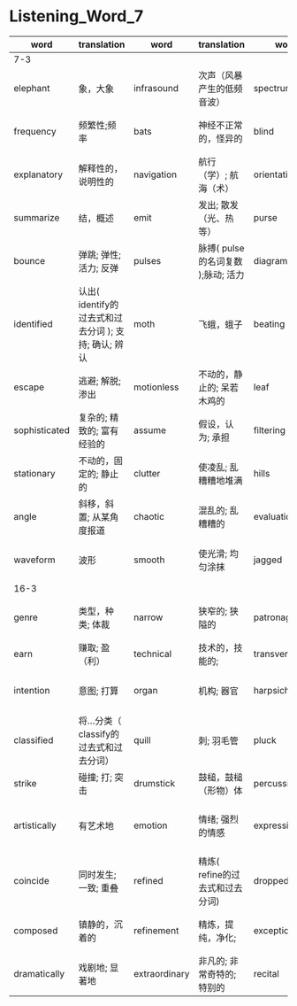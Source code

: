 # Listening_Word_7

| word          | translation                                          | word          | translation                        | word           | translation            | word          | translation                        |
| ------------- | ---------------------------------------------------- | ------------- | ---------------------------------- | -------------- | ---------------------- | ------------- | ---------------------------------- |
| 7-3           |
| elephant      | 象，大象                                             | infrasound    | 次声（风暴产生的低频音波）         | spectrum       | 光谱; 波谱;            | ultrasound    | 超声; 超声波                       |
| frequency     | 频繁性;频率                                          | bats          | 神经不正常的，怪异的               | blind          | 失明的; 双眼模糊的     | echolocation  | 回声定位能力，回声定位法           |
| explanatory   | 解释性的，说明性的                                   | navigation    | 航行（学）; 航海（术）             | orientation    | 方向，定位，取向       | prey          | 捕食; 欺凌                         |
| summarize     | 结，概述                                             | emit          | 发出; 散发（光、热等）             | purse          | 钱包，钱袋; 财力       | echoes        | 重复，随声附和                     |
| bounce        | 弹跳; 弹性; 活力; 反弹                               | pulses        | 脉搏( pulse的名词复数 );脉动; 活力 | diagram        | 用图表表示             | burst         | 爆裂，爆炸; 裂口; 情感爆发         |
| identified    | 认出( identify的过去式和过去分词 ); 支持; 确认; 辨认 | moth          | 飞蛾，蛾子                         | beating        | 打，敲打;              |
| escape        | 逃避; 解脱; 渗出                                     | motionless    | 不动的，静止的; 呆若木鸡的         | leaf           | 叶子; 页; 叶状的结构   | underestimate | 低估; 估计不足; 过低评价           |
| sophisticated | 复杂的; 精致的; 富有经验的                           | assume        | 假设，认为; 承担                   | filtering      | 过滤，滤除，滤清       | radar         | 雷达; 雷达装置                     |
| stationary    | 不动的，固定的; 静止的                               | clutter       | 使凌乱; 乱糟糟地堆满               | hills          | 小山，山冈             | spear         | 用矛刺; 用鱼叉捉                   |
| angle         | 斜移，斜置; 从某角度报道                             | chaotic       | 混乱的; 乱糟糟的                   | evaluation     | 评估，评价             | faint         | 微弱的，暗淡的                     |
| waveform      | 波形                                                 | smooth        | 使光滑; 均匀涂抹                   | jagged         | 参差不齐的; 锯齿状的   | rough         | 粗糙的，不平的; 粗略的             |
| 16-3          |
| genre         | 类型，种类; 体裁                                     | narrow        | 狭窄的; 狭隘的                     | patronage      | 资助，赞助; 光顾，惠顾 | composer      | 作曲家                             |
| earn          | 赚取; 盈（利）                                       | technical     | 技术的，技能的;                    | transverse     | 横向的; 横断的;        | flute         | 长笛，长笛吹奏者                   |
| intention     | 意图; 打算                                           | organ         | 机构; 器官                         | harpsichord    | 有键竖琴，羽管键琴     | combination   | 结合（体）; 联合（体）             |
| classified    | 将…分类（ classify的过去式和过去分词）               | quill         | 刺; 羽毛管                         | pluck          | 勇气，精神; 内脏       | hammer        | 铁锤，榔头; 链球                   |
| strike        | 碰撞; 打; 突击                                       | drumstick     | 鼓槌，鼓槌（形物）体               | percussive     | 敲击的                 | pianoforte    | 钢琴（旧称）                       |
| artistically  | 有艺术地                                             | emotion       | 情绪; 强烈的情感                   | expressiveness | 表现，表示             | dominated     | 控制( dominate的过去式和过去分词 ) |
| coincide      | 同时发生; 一致; 重叠                                 | refined       | 精炼( refine的过去式和过去分词)    | dropped        | 落下                   | previously    | 事先; 以前; 仓促                   |
| composed      | 镇静的，沉着的                                       | refinement    | 精炼，提纯，净化;                  | exceptioned    | 杰出的，非凡的; 例外的 | opportunity   | 机会; 时机                         |
| dramatically  | 戏剧地; 显著地                                       | extraordinary | 非凡的; 非常奇特的; 特别的         | recital        | 独唱会; 独奏会         | virtuoso      | 艺术大师，演奏能手                 |
